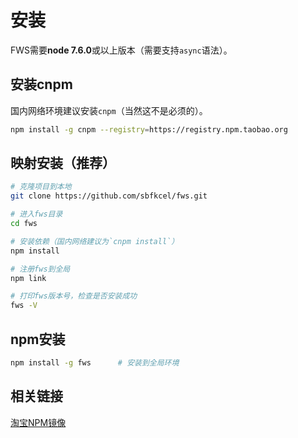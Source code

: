 # 安装

FWS需要**node 7.6.0**或以上版本（需要支持`async`语法）。

## 安装cnpm

国内网络环境建议安装`cnpm`（当然这不是必须的）。

```bash
npm install -g cnpm --registry=https://registry.npm.taobao.org
```

## 映射安装（推荐）

```bash
# 克隆项目到本地
git clone https://github.com/sbfkcel/fws.git

# 进入fws目录
cd fws

# 安装依赖（国内网络建议为`cnpm install`）
npm install

# 注册fws到全局
npm link

# 打印fws版本号，检查是否安装成功
fws -V
```

## npm安装
```bash
npm install -g fws      # 安装到全局环境
```

## 相关链接

[淘宝NPM镜像](http://npm.taobao.org/)
